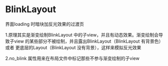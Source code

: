 # BlinkLayout

界面loading 时暗块加反光效果的过渡页

1.原理其实是渐变绘制BlinkLayout 中的子view，并且有动态效果。渐变绘制会导致子view 的某些部分不被绘制，并且露出BlinkLayout（BlinkLayout 有背景色） 或者 更底层的Layout（BlinkLayout 没有背景），这样来模拟反光效果

2.no_blink 属性用来在布局文件中标记那些不参与渐变绘制的子view

